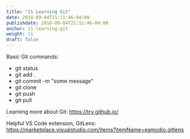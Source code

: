 ```yaml
---
title: "11 Learning Git"
date: 2018-09-04T21:11:46-04:00
publishdate: 2018-09-04T21:11:46-04:00
anchor: 11-learning-git
weight: 11
draft: false
---
```


Basic Git commands:

* git status
* git add .
* git commit -m "some message"
* git clone
* git push
* git pull

Learning more about Git: https://try.github.io/

Helpful VS Code extension, GitLens: https://marketplace.visualstudio.com/items?itemName=eamodio.gitlens
